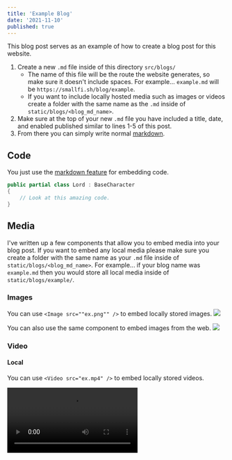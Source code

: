 ```yaml
---
title: 'Example Blog'
date: '2021-11-10'
published: true
---
```


This blog post serves as an example of how to create a blog post for this website.

1. Create a new `.md` file inside of this directory `src/blogs/`
   - The name of this file will be the route the website generates, so make sure it doesn't include spaces. For example... `example.md` will be `https://smallfi.sh/blog/example`.
   - If you want to include locally hosted media such as images or videos create a folder with the same name as the `.md` inside of `static/blogs/<blog_md_name>`.
2. Make sure at the top of your new `.md` file you have included a title, date, and enabled published similar to lines 1-5 of this post.
3. From there you can simply write normal [markdown](https://www.markdownguide.org/cheat-sheet/).

## Code

You just use the [markdown feature](https://www.markdownguide.org/extended-syntax/#syntax-highlighting) for embedding code.

```csharp
public partial class Lord : BaseCharacter
{
    // Look at this amazing code.
}
```

## Media

I've written up a few components that allow you to embed media into your blog post. If you want to embed any local media please make sure you create a folder with the same name as your `.md` file inside of `static/blogs/<blog_md_name>`. For example... if your blog name was `example.md` then you would store all local media inside of `static/blogs/example/`.

### Images

You can use `<Image src=""ex.png"" />` to embed locally stored images.
<Image src="ex.png" />

You can also use the same component to embed images from the web.
<Image src="https://upload.wikimedia.org/wikipedia/en/3/31/Dota_2_Steam_artwork.jpg" />

### Video

#### Local

You can use `<Video src="ex.mp4" />` to embed locally stored videos.

<Video src="ex.mp4" />

#### YouTube

You can use `<Youtube id="3-TrbOxmK08" />` to embed YouTube videos.
<Youtube id="3-TrbOxmK08" />

## Twitter

You can use `<Twitter id="naven0m/status/1705531799277801668" />` to embed Tweets.
<Twitter id="naven0m/status/1705531799277801668" />

## Spotify

You can use `<Spotify src="track/4F4TGsDYacEbw4PLAIyJ2e?si=ce064389dbbd4fb7" />` to embed songs.
<Spotify src="track/4F4TGsDYacEbw4PLAIyJ2e?si=ce064389dbbd4fb7"/>
